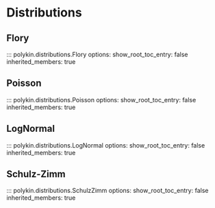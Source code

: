 # Distributions

## Flory

::: polykin.distributions.Flory
    options:
        show_root_toc_entry: false
        inherited_members: true

## Poisson

::: polykin.distributions.Poisson
    options:
        show_root_toc_entry: false
        inherited_members: true

## LogNormal

::: polykin.distributions.LogNormal
    options:
        show_root_toc_entry: false
        inherited_members: true

## Schulz-Zimm

::: polykin.distributions.SchulzZimm
    options:
        show_root_toc_entry: false
        inherited_members: true